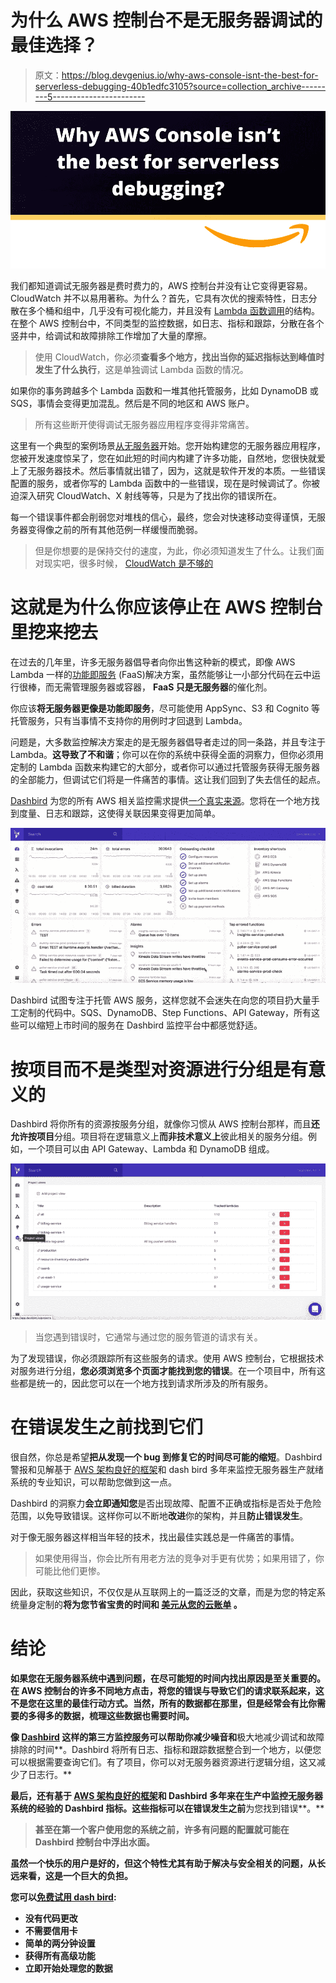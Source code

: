 # 为什么 AWS 控制台不是无服务器调试的最佳选择？

> 原文：<https://blog.devgenius.io/why-aws-console-isnt-the-best-for-serverless-debugging-40b1edfc3105?source=collection_archive---------5----------------------->

![](img/d9bb8580871a4b4c2bbc950be50174d7.png)

我们都知道调试无服务器是费时费力的，AWS 控制台并没有让它变得更容易。CloudWatch 并不以易用著称。为什么？首先，它具有次优的搜索特性，日志分散在多个桶和组中，几乎没有可视化能力，并且没有 [Lambda 函数调用](https://dashbird.io/knowledge-base/logging/lambda-invocation-function-and-runtime-errors/)的结构。在整个 AWS 控制台中，不同类型的监控数据，如日志、指标和跟踪，分散在各个竖井中，给调试和故障排除工作增加了大量的摩擦。

> 使用 CloudWatch，你必须**查看多个地方，找出当你的延迟指标达到峰值时发生了什么执行**，这是单独调试 Lambda 函数的情况。

如果你的事务跨越多个 Lambda 函数和一堆其他托管服务，比如 DynamoDB 或 SQS，事情会变得更加混乱。然后是不同的地区和 AWS 账户。

> 所有这些断开使得调试无服务器应用程序变得非常痛苦。

这里有一个典型的案例场景[从无服务器](https://dashbird.io/blog/create-your-first-website-with-serverless-in-15-minutes/)开始。您开始构建您的无服务器应用程序，您被开发速度惊呆了，您在如此短的时间内构建了许多功能，自然地，您很快就爱上了无服务器技术。然后事情就出错了，因为，这就是软件开发的本质。一些错误配置的服务，或者你写的 Lambda 函数中的一些错误，现在是时候调试了。你被迫深入研究 CloudWatch、X 射线等等，只是为了找出你的错误所在。

每一个错误事件都会削弱您对堆栈的信心，最终，您会对快速移动变得谨慎，无服务器变得像之前的所有其他范例一样缓慢而脆弱。

> 但是你想要的是保持交付的速度，为此，你必须知道发生了什么。让我们面对现实吧，很多时候， [CloudWatch 是不够的](https://dashbird.io/customers/beatchain/)

# 这就是为什么你应该停止在 AWS 控制台里挖来挖去

在过去的几年里，许多无服务器倡导者向你出售这种新的模式，即像 AWS Lambda 一样的[功能即服务](https://dashbird.io/blog/what-is-faas-function-as-a-service/) (FaaS)解决方案，虽然能够让一小部分代码在云中运行很棒，而无需管理服务器或容器， **FaaS 只是无服务器**的催化剂。

你应该**将无服务器更像是功能即服务**，尽可能使用 AppSync、S3 和 Cognito 等托管服务，只有当事情不支持你的用例时才回退到 Lambda。

问题是，大多数监控解决方案走的是无服务器倡导者走过的同一条路，并且专注于 Lambda。**这导致了不和谐**；你可以在你的系统中获得全面的洞察力，但你必须用定制的 Lambda 函数来构建它的大部分，或者你可以通过托管服务获得无服务器的全部能力，但调试它们将是一件痛苦的事情。这让我们回到了失去信任的起点。

[Dashbird](https://dashbird.io/) 为您的所有 AWS 相关监控需求提供[一个真实来源](https://dashbird.io/docs/)。您将在一个地方找到度量、日志和跟踪，这使得关联因果变得更加简单。

![](img/9f681342b9dcfd3544505e6cb2125577.png)

Dashbird 试图专注于托管 AWS 服务，这样您就不会迷失在向您的项目扔大量手工定制的代码中。SQS、DynamoDB、Step Functions、API Gateway，所有这些可以缩短上市时间的服务在 Dashbird 监控平台中都感觉舒适。

# 按项目而不是类型对资源进行分组是有意义的

Dashbird 将你所有的资源按服务分组，就像你习惯从 AWS 控制台那样，而且**还允许按项目**分组。项目将在逻辑意义上**而非技术意义上**彼此相关的服务分组。例如，一个项目可以由 API Gateway、Lambda 和 DynamoDB 组成。

![](img/33ff2c42e16b4bc46862bf6e574f8eda.png)

> 当您遇到错误时，它通常与通过您的服务管道的请求有关。

为了发现错误，你必须跟踪所有这些服务的请求。使用 AWS 控制台，它根据技术对服务进行分组，**您必须浏览多个页面才能找到您的错误**。在一个项目中，所有这些都是统一的，因此您可以在一个地方找到请求所涉及的所有服务。

# 在错误发生之前找到它们

很自然，你总是希望**把从发现一个 bug 到修复它的时间尽可能的缩短**。Dashbird 警报和见解基于 [AWS 架构良好的框架](https://sls.dashbird.io/aws-well-architected-framework-serverless)和 dash bird 多年来监控无服务器生产就绪系统的专业知识，可以帮助您做到这一点。

Dashbird 的洞察力**会立即通知您**是否出现故障、配置不正确或指标是否处于危险范围，以免导致错误。这样你可以不断地**改进**你的架构，并且**防止错误发生**。

对于像无服务器这样相当年轻的技术，找出最佳实践总是一件痛苦的事情。

> 如果使用得当，你会比所有用老方法的竞争对手更有优势；如果用错了，你可能比他们更惨。

因此，获取这些知识，不仅仅是从互联网上的一篇泛泛的文章，而是为您的特定系统量身定制的**将为您节省宝贵的时间**[](https://dashbird.io/customers/blow/)****和** [**美元从您的云账单**](https://dashbird.io/customers/brisk-voyage/) 。**

# **结论**

**如果您在无服务器系统中遇到问题，在尽可能短的时间内找出原因是至关重要的。在 AWS 控制台的许多不同地方点击，将您的错误与导致它们的请求联系起来，这不是您在这里的最佳行动方式。当然，所有的数据都在那里，但是经常会有比你需要的多得多的数据，梳理这些数据也需要时间。**

**像 [Dashbird](https://dashbird.io/) 这样的第三方监控服务可以帮助你减少噪音和**极大地减少调试和故障排除的时间**。Dashbird 将所有日志、指标和跟踪数据整合到一个地方，以便您可以根据需要查询它们。有了项目，你可以对无服务器资源进行逻辑分组，这又减少了日志行。**

**最后，还有基于 [AWS 架构良好的框架](https://aws.amazon.com/blogs/aws/aws-well-architected-framework-updated-white-papers-tools-and-best-practices/)和 Dashbird 多年来在生产中监控无服务器系统的经验的 Dashbird 指标。这些指标可以在错误发生之前**为您找到错误**。**

> **甚至在第一个客户使用您的系统之前，许多有问题的配置就可能在 Dashbird 控制台中浮出水面。**

**虽然一个快乐的用户是好的，但这个特性尤其有助于解决与安全相关的问题，从长远来看，这是一个巨大的负担。**

**您可以[免费试用 dash bird](https://dashbird.io/features/):**

*   **没有代码更改**
*   **不需要信用卡**
*   **简单的两分钟设置**
*   **获得所有高级功能**
*   **立即开始处理您的数据**
